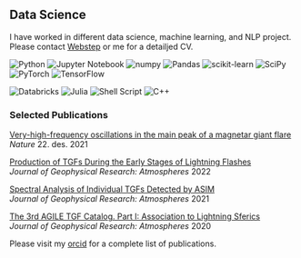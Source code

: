 <!---
## Selected projects in data science, machine learning and NLP

---
### Deep NLP for hate speech detection

Hate speech detection is the automated task of determining whether a piece of text contains hateful content. In this project, I built a classifier using PyTorch to fine-tune a BERT model.

[![](https://img.shields.io/badge/Python-white?logo=Python)](#) [![](https://img.shields.io/badge/Jupyter-white?logo=Jupyter)](#) [![](https://img.shields.io/badge/PyTorch-white?logo=pytorch)](#) [![](https://img.shields.io/badge/Twitter-white?logo=Twitter)](#) [![](https://img.shields.io/badge/HuggingFace_Transformers-white?logo=huggingface)](#)

[View code on Colab](https://colab.research.google.com/drive/1d_q0vUpgwmbN7imUcdsbuDwJ61OuBjvO?usp=sharing)

--->
## Data Science

I have worked in different data science, machine learning, and NLP project. Please contact [Webstep](https://www.webstep.no) or me for a detailjed CV. 

![Python](https://img.shields.io/badge/python-3670A0?style=for-the-badge&logo=python&logoColor=ffdd54)
![Jupyter Notebook](https://img.shields.io/badge/jupyter-%23FA0F00.svg?style=for-the-badge&logo=jupyter&logoColor=white)
![numpy](https://img.shields.io/badge/numpy-%23013243.svg?style=for-the-badge&logo=numpy&logoColor=white)
![Pandas](https://img.shields.io/badge/pandas-%23150458.svg?style=for-the-badge&logo=pandas&logoColor=white)
![scikit-learn](https://img.shields.io/badge/scikit--learn-%23F7931E.svg?style=for-the-badge&logo=scikit-learn&logoColor=white)
![SciPy](https://img.shields.io/badge/SciPy-%230C55A5.svg?style=for-the-badge&logo=scipy&logoColor=%white)
![PyTorch](https://img.shields.io/badge/PyTorch-%23EE4C2C.svg?style=for-the-badge&logo=PyTorch&logoColor=white)
![TensorFlow](https://img.shields.io/badge/TensorFlow-%23FF6F00.svg?style=for-the-badge&logo=TensorFlow&logoColor=white)

![Databricks](https://img.shields.io/badge/Databricks-FF3621?style=for-the-badge&logo=Databricks&logoColor=white)
![Julia](https://img.shields.io/badge/-Julia-9558B2?style=for-the-badge&logo=julia&logoColor=white)
![Shell Script](https://img.shields.io/badge/shell_script-%23121011.svg?style=for-the-badge&logo=gnu-bash&logoColor=white)
![C++](https://img.shields.io/badge/c++-%2300599C.svg?style=for-the-badge&logo=c%2B%2B&logoColor=white)

### Selected Publications
[Very-high-frequency oscillations in the main peak of a magnetar giant flare](https://www.nature.com/articles/s41586-021-04101-1)<br>
_Nature_ 22. des. 2021

[Production of TGFs During the Early Stages of Lightning Flashes](https://doi.org/10.1029/2021JD036305)<br>
_Journal of Geophysical Research: Atmospheres_ 2022

[Spectral Analysis of Individual TGFs Detected by ASIM](https://agupubs.onlinelibrary.wiley.com/doi/10.1029/2021JD035347)<br>
_Journal of Geophysical Research: Atmospheres_ 2021

[The 3rd AGILE TGF Catalog. Part I: Association to Lightning Sferics](https://agupubs.onlinelibrary.wiley.com/doi/abs/10.1029/2019JD031985)<br>
_Journal of Geophysical Research: Atmospheres_ 2020


Please visit my [orcid](https://orcid.org/0000-0002-0723-0920) for a complete list of publications. 
